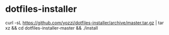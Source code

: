 # dotfiles-installer

curl -sL https://github.com/yozzi/dotfiles-installer/archive/master.tar.gz | tar xz && cd dotfiles-installer-master && ./install
